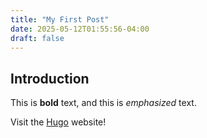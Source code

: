 ```yaml
---
title: "My First Post"
date: 2025-05-12T01:55:56-04:00
draft: false
---
```

## Introduction

This is **bold** text, and this is *emphasized* text.

Visit the [Hugo](https://gohugo.io) website!
